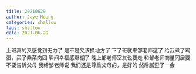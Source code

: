 ```yaml
---
title: 20210629
author: Jaye Huang
categories: shallow
tags: shallow
date: 2021-06-29
---
```


上班真的又感觉到无力了
是不是又该换地方了
下了班就来邹老师这了
给我煮了鸡蛋，买了紫菜肉团
瞬间幸福感爆棚了
晚上邹老师室友说要走
和邹老师商量同居要不要告诉父母
我给邹老师说
我们还是尊重父母的，是好的
然后腻歪了一会
